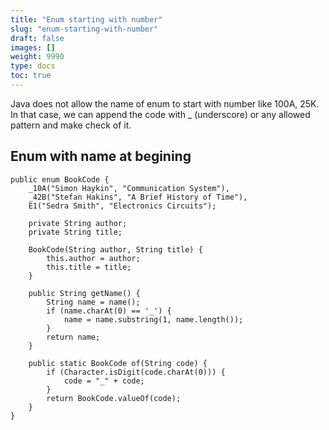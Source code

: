 ```yaml
---
title: "Enum starting with number"
slug: "enum-starting-with-number"
draft: false
images: []
weight: 9990
type: docs
toc: true
---
```


Java does not allow the name of enum to start with number like 100A, 25K. In that case, we can append the code with _ (underscore) or any allowed pattern and make check of it.

## Enum with name at begining
    public enum BookCode {
        _10A("Simon Haykin", "Communication System"),
        _42B("Stefan Hakins", "A Brief History of Time"),
        E1("Sedra Smith", "Electronics Circuits");

        private String author;
        private String title;

        BookCode(String author, String title) {
            this.author = author;
            this.title = title;
        }

        public String getName() {
            String name = name();
            if (name.charAt(0) == '_') {
                name = name.substring(1, name.length());
            }
            return name;
        }

        public static BookCode of(String code) {
            if (Character.isDigit(code.charAt(0))) {
                code = "_" + code;
            }
            return BookCode.valueOf(code);
        }
    }


